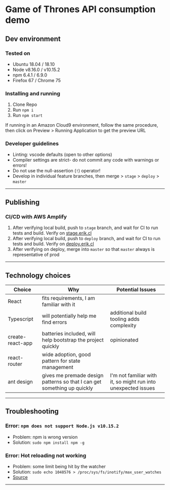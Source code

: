 # Game of Thrones API consumption demo

## Dev environment

### Tested on

* Ubuntu 18.04 / 18.10
* Node v8.16.0 / v10.15.2
* npm 6.4.1 / 6.9.0
* Firefox 67 / Chrome 75

### Installing and running

1. Clone Repo
1. Run `npm i`
1. Run `npm start`

If running in an Amazon Cloud9 environment, follow the same procedure, then click on Preview > Running Application to get the preview URL

### Developer guidelines

* Linting: vscode defaults (open to other options)
* Compiler settings are strict- do not commit any code with warnings or errors!
* Do not use the null-assertion (`!`) operator!
* Develop in individual feature branches, then merge > `stage` > `deploy` > `master`

---

## Publishing

### CI/CD with AWS Amplify

1. After verifying local build, push to `stage` branch, and wait for CI to run tests and build. Verify on [stage.erik.cl](https://stage.erik.cl)
1. After verifying local build, push to `deploy` branch, and wait for CI to run tests and build. Verify on [deploy.erik.cl](https://deploy.erik.cl)
1. After verifying on deploy, merge into `master` so that `master` always is representative of prod

---

## Technology choices

| Choice   |      Why      |    Potential Issues    |
|----------|---------------|------------------------|
| React    |  fits requirements, I am familiar with it |
| Typescript |    will potentially help me find errors | additional build tooling adds complexity |
| create-react-app | batteries included, will help bootstrap the project quickly | opinionated |
| react-router    |  wide adoption, good pattern for state management |
| ant design    |  gives me premade design patterns so that I can get something up quickly | I'm not familiar with it, so might run into unexpected issues |

---

## Troubleshooting

### Error: `npm does not support Node.js v10.15.2`

* Problem: npm is wrong version
* Solution: `sudo npm install npm -g`

### Error: Hot reloading not working

* Problem: some limit being hit by the watcher
* Solution: `sudo echo 1048576 > /proc/sys/fs/inotify/max_user_watches`
* [Source](https://stackoverflow.com/a/42311067)

---
